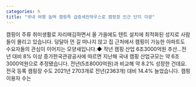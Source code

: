 ```yaml
---
categories: h
title: "국내 여행 늘며 캠핑족 급증세컨하우스로 캠핑장 인근 단지 각광"
---
```

캠핑이 주류 취미생활로 자리매김하면서 올 가을에도 텐트 설치에 최적화된 성지로 사람들이 몰리고 있습니다. 덩달아 먼 길 떠나지 않고 집 근처에서 캠핑이 가능한 아파트도 수요자들의 관심이 이어지는 모양새입니다.◆ 작년 캠핑 산업 6조3000억원 추산...전년 대비 8% 이상 증가한국관광공사에 따르면 지난해 국내 캠핑 산업규모는 약 6조3000억원으로 추정됐습니다. 전년(5조8000억원)과 비교해 약 8.2% 성장한 건데요. 전국 등록 캠핑장 수도 2021년 2703개로 전년(2363개) 대비 14.4% 늘었습니다. 캠핑 이용자 수는